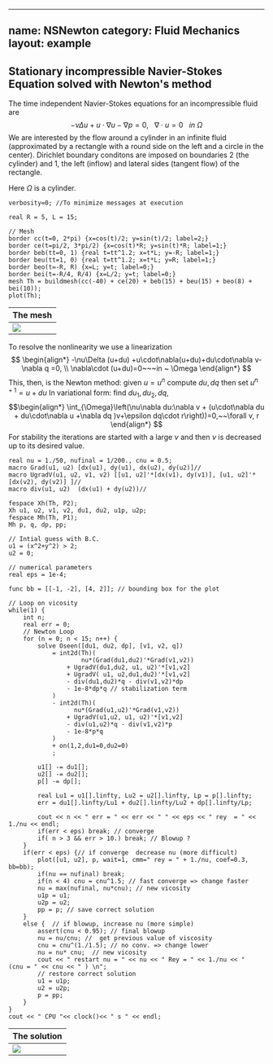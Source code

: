 
---
name: NSNewton
category: Fluid Mechanics
layout: example
---

## Stationary incompressible Navier-Stokes Equation solved with Newton's method
The time independent Navier-Stokes equations for an incompressible fluid are
$$
-\nu\Delta u +u\cdot\nabla u -\nabla p =0,~~~\nabla\cdot u=0~~~in ~ \Omega
$$
We are interested by the flow around a cylinder in an infinite fluid (approximated by a rectangle with a round side on the left and a circle in the center).
Dirichlet boundary conditons are imposed on boundaries 2 (the cylinder)  and 1, the left  (inflow) and lateral sides (tangent flow)  of the rectangle.

Here $\Omega$ is a cylinder.
~~~freefem
verbosity=0; //To minimize messages at execution

real R = 5, L = 15;

// Mesh
border cc(t=0, 2*pi) {x=cos(t)/2; y=sin(t)/2; label=2;}
border ce(t=pi/2, 3*pi/2) {x=cos(t)*R; y=sin(t)*R; label=1;}
border beb(tt=0, 1) {real t=tt^1.2; x=t*L; y=-R; label=1;}
border beu(tt=1, 0) {real t=tt^1.2; x=t*L; y=R; label=1;}
border beo(t=-R, R) {x=L; y=t; label=0;}
border bei(t=-R/4, R/4) {x=L/2; y=t; label=0;}
mesh Th = buildmesh(cc(-40) + ce(20) + beb(15) + beu(15) + beo(8) + bei(10));
plot(Th);
~~~

| The mesh   |
| ---------- |
| ![][_mesh] |

To resolve the nonlinearity we use a linearization
$$
\begin{align*}
-\nu\Delta (u+du) +u\cdot\nabla(u+du)+du\cdot\nabla v-\nabla q =0,
\\
\nabla\cdot (u+du)=0~~~in ~ \Omega
\end{align*}
$$
This, then, is the Newton method:  given $u=u^n$ compute $du,dq$ then set $u^{n+1}=u+du$
In variational form: find $du_1,du_2,dq$,
$$\begin{align*}
\int_{\Omega}\left(\nu\nabla du:\nabla v + (u\cdot\nabla du + du\cdot\nabla u +\nabla dq )v+\epsilon dq\cdot r\right))=0,~~\forall v, r
\end{align*}
$$
For stability the iterations are started with a large $\nu$ and then $\nu$ is decreased up to its desired value.
~~~freefem
real nu = 1./50, nufinal = 1/200., cnu = 0.5;
macro Grad(u1, u2) [dx(u1), dy(u1), dx(u2), dy(u2)]//
macro UgradV(u1, u2, v1, v2) [[u1, u2]'*[dx(v1), dy(v1)], [u1, u2]'*[dx(v2), dy(v2)] ]//
macro div(u1, u2)  (dx(u1) + dy(u2))//

fespace Xh(Th, P2);
Xh u1, u2, v1, v2, du1, du2, u1p, u2p;
fespace Mh(Th, P1);
Mh p, q, dp, pp;

// Intial guess with B.C.
u1 = (x^2+y^2) > 2;
u2 = 0;

// numerical parameters
real eps = 1e-4;

func bb = [[-1, -2], [4, 2]]; // bounding box for the plot

// Loop on vicosity
while(1) {
	int n;
	real err = 0;
	// Newton Loop
	for (n = 0; n < 15; n++) {
		solve Oseen([du1, du2, dp], [v1, v2, q])
			= int2d(Th)(
					nu*(Grad(du1,du2)'*Grad(v1,v2))
				+ UgradV(du1,du2, u1, u2)'*[v1,v2]
				+ UgradV( u1, u2,du1,du2)'*[v1,v2]
				- div(du1,du2)*q - div(v1,v2)*dp
				- 1e-8*dp*q // stabilization term
			)
			- int2d(Th)(
				  nu*(Grad(u1,u2)'*Grad(v1,v2))
				+ UgradV(u1,u2, u1, u2)'*[v1,v2]
				- div(u1,u2)*q - div(v1,v2)*p
				- 1e-8*p*q
			)
			+ on(1,2,du1=0,du2=0)
			;

		u1[] -= du1[];
		u2[] -= du2[];
		p[] -= dp[];

		real Lu1 = u1[].linfty, Lu2 = u2[].linfty, Lp = p[].linfty;
		err = du1[].linfty/Lu1 + du2[].linfty/Lu2 + dp[].linfty/Lp;

		cout << n << " err = " << err << " " << eps << " rey  = " << 1./nu << endl;
		if(err < eps) break; // converge
		if( n > 3 && err > 10.) break; // Blowup ?
	}
	if(err < eps) {// if converge  decrease nu (more difficult)
		plot([u1, u2], p, wait=1, cmm=" rey = " + 1./nu, coef=0.3, bb=bb);
		if(nu == nufinal) break;
		if(n < 4) cnu = cnu^1.5; // fast converge => change faster
		nu = max(nufinal, nu*cnu); // new vicosity
		u1p = u1;
		u2p = u2;
		pp = p; // save correct solution
	}
	else {  // if blowup, increase nu (more simple)
		assert(cnu < 0.95); // final blowup
		nu = nu/cnu; //  get previous value of viscosity
		cnu = cnu^(1./1.5); // no conv. => change lower
		nu = nu* cnu;  // new vicosity
		cout << " restart nu = " << nu << " Rey = " << 1./nu << "  (cnu = " << cnu << " ) \n";
		// restore correct solution
		u1 = u1p;
		u2 = u2p;
		p = pp;
	}
}
cout << " CPU "<< clock()<< " s " << endl;
~~~
| The solution   |
| -------------- |
| ![][_solution] |

[_mesh]: https://raw.githubusercontent.com/phtournier/ffmdtest/refs/heads/main/figures/examples/NSNewton/mesh.png

[_solution]: https://raw.githubusercontent.com/phtournier/ffmdtest/refs/heads/main/figures/examples/NSNewton/solution.png
